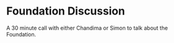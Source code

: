 # Foundation Discussion

A 30 minute call with either Chandima or Simon to talk about the Foundation.

<!-- Calendly inline widget begin -->
<div class="calendly-inline-widget" data-url="https://calendly.com/d/y7n-hjv-gxc/better-conversations-foundation-introduction?hide_event_type_details=1&hide_gdpr_banner=1" style="min-width:320px;height:700px;"></div>
<script type="text/javascript" src="https://assets.calendly.com/assets/external/widget.js" async></script>
<!-- Calendly inline widget end -->
